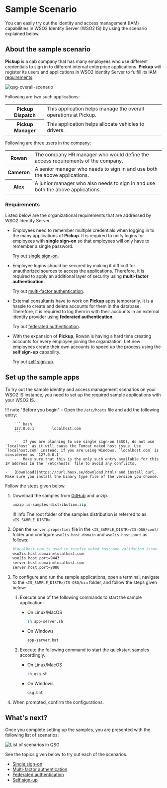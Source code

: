 # Sample Scenario

You can easily try out the identity and access management (IAM) capabilities in WSO2 Identity Server (WSO2 IS) by using the scenario explained below.

## About the sample scenario

**Pickup** is a cab company that has many employees who use different
credentials to sign in to different internal enterprise applications. **Pickup** will register its users and applications in WSO2 Identity Server to fulfill its IAM [requirements](#requirements).

![qsg-overall-scenario]({{base_path}}/assets/img/get-started/qsg-overall-scenario.png)

Following are two such applications:

<table>
    <tr>
        <th>Pickup Dispatch</th>
        <td>This application helps manage the overall operations at Pickup.</td>
    </tr>
    <tr>
        <th>Pickup Manager</th>
        <td>This application helps allocate vehicles to drivers.</td>
    </tr>
</table>

Following are three users in the company:

<table>
    <tr>
        <th>Rowan</th>
        <td>The company HR manager who would define the access requirements of the company.</td>
    </tr>
    <tr>
        <th>Cameron</th>
        <td>A senior manager who needs to sign in and use both the above applications.</td>
    </tr>
    <tr>
        <th>Alex</th>
        <td>A junior manager who also needs to sign in and use both the above applications.</td>
    </tr>
</table>

### Requirements

Listed below are the organizational requirements that are addressed by WSO2 Identity Server.

- Employees need to remember multiple credentials when logging in to the many applications of **Pickup**. It is required to unify logins for employees with **single sign-on** so that employees will only have to remember a single password.

    Try out [single sign-on]({{base_path}}/sample-use-cases/single-sign-on/).

- Employee logins should be secured by making it difficult for unauthorized sources to access the applications. Therefore, it is required to apply an additional layer of security using **multi-factor authentication**.

    Try out [multi-factor authentication]({{base_path}}/sample-use-cases/multi-factor-authentication/).

- External consultants have to work on **Pickup** apps temporarily. It is a hassle to create and delete accounts for them in the database. Therefore, it is required to log them in with their accounts in an external identity provider using **federated authentication**.

    Try out [federated authentication]({{base_path}}/sample-use-cases/federated-authentication/).

- With the expansion of **Pickup**, Rowan is having a hard time creating accounts for every employee joining the organization. Let new employees create their own accounts to speed up the process using the **self sign-up** capability.

    Try out [self sign-up]({{base_path}}/sample-use-cases/self-sign-up/).

## Set up the sample apps

To try out the sample identity and access management scenarios on your WSO2 IS instance, you need to set up the required sample applications with your WSO2 IS.

!!! note "Before you begin"
    -   Open the `/etc/hosts` file and add the following entry:
    
        ``` bash
        127.0.0.1        localhost.com
        ```

        -   If you are planning to use single sign-on (SSO), do not use `localhost` as it will cause the Tomcat naked host issue. Use `localhost.com` instead. If you are using Windows, `localhost.com` is considered as `127.0.0.1`.
        -   Make sure that this is the only such entry available for this IP address in the `/etc/hosts` file to avoid any conflicts.
        
    -   [Download](https://curl.haxx.se/download.html) and install curl. Make sure you install the binary type file of the version you choose.

Follow the steps given below.

1.  Download the samples from [GitHub](https://github.com/wso2/samples-is/releases/download/v4.3.0/is-samples-distribution.zip) and unzip.

    ``` java
    unzip is-samples-distribution.zip
    ```

    !!! info
        The root folder of the samples distribution is referred to as `<IS_SAMPLE_DISTR>`.

2.  Open the `server.properties` file in the `<IS_SAMPLE_DISTR>/IS-QSG/conf/` folder and configure `wso2is.host.domain` and `wso2is.host.port` as follows:

    ``` bash
    #localhost.com is used to resolve naked hostname validation issue
    wso2is.host.domain=localhost.com
    wso2is.host.port=9443
    server.host.domain=localhost.com
    server.host.port=8080
    ```

3.  To configure and run the sample applications, open a terminal, navigate to the `<IS_SAMPLE_DISTR>/IS-QSG/bin` folder, and follow the steps given below: 

    1.  Execute one of the following commands to start the sample application:

        -   On Linux/MacOS

            ``` bash
            sh app-server.sh
            ```

        -   On Windows
        
            ``` bash
            app-server.bat
            ```

    2.  Execute the following command to start the quickstart samples accordingly.

        -   On Linux/MacOS

            ``` bash
            sh qsg.sh
            ```

        -   On Windows
        
            ``` bash
            qsg.bat
            ```

4.  When prompted, confirm the configurations.

## What's next?

Once you complete setting up the samples, you are presented with the following list of scenarios:
    
![List of scenarios in QSG]({{base_path}}/assets/img/get-started/qsg-configure-sso.png) 

See the topics given below to try out each of the scenarios.

- [Single sign-on]({{base_path}}/sample-use-cases/single-sign-on/)
- [Multi-factor authentication]({{base_path}}/sample-use-cases/multi-factor-authentication/)
- [Federated authentication]({{base_path}}/sample-use-cases/federated-authentication/)
- [Self sign-up]({{base_path}}/sample-use-cases/self-sign-up/)
